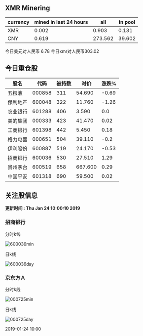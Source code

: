 ## XMR Minering

|currency|mined in last 24 hours|all|in pool|
|---|---|---|---|
|XMR|0.002|0.903|0.131|
|CNY|0.619|273.562|39.602|

今日美元对人民币 6.78	今日xmr对人民币303.02


## 今日重仓股 

|股名|代码|被持数|时价|涨跌%|
|---|---|---|---|---|
|五粮液|000858|311|54.690|-0.69|
|保利地产|600048|322|11.760|-1.26|
|农业银行|601288|406|3.590|0.0|
|美的集团|000333|423|41.470|0.02|
|工商银行|601398|442|5.450|0.18|
|格力电器|000651|504|39.110|-0.2|
|伊利股份|600887|519|24.170|-0.53|
|招商银行|600036|530|27.510|1.29|
|贵州茅台|600519|658|667.600|0.29|
|中国平安|601318|690|59.500|0.02|

## 关注股信息
**更新时间 : Thu Jan 24 10:00:10 2019**
### 招商银行 
分时k线

![600036min](http://image.sinajs.cn/newchart/min/n/sh600036.gif)

日k线

![600036day](http://image.sinajs.cn/newchart/daily/n/sh600036.gif)

### 京东方Ａ 
分时k线

![000725min](http://image.sinajs.cn/newchart/min/n/sz000725.gif)

日k线

![000725day](http://image.sinajs.cn/newchart/daily/n/sz000725.gif)

2019-01-24 10:00